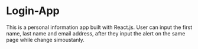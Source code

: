 # Login-App

This is a personal information app built with React.js. User can input the first name, last name and email address, after they input the alert on the same page while change simoustanly.
